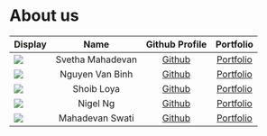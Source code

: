 # About us

Display | Name | Github Profile | Portfolio 
--------|:----:|:--------------:|:---------:
![](https://via.placeholder.com/100.png?text=Photo) | Svetha Mahadevan | [Github](https://github.com/) | [Portfolio](docs/team/johndoe.md)
![](https://via.placeholder.com/100.png?text=Photo) | Nguyen Van Binh | [Github](https://github.com/nvbinh15) | [Portfolio](docs/team/nvbinh15.md)
![](https://via.placeholder.com/100.png?text=Photo) | Shoib Loya | [Github](https://github.com/) | [Portfolio](docs/team/shoibloya.md)
![](https://via.placeholder.com/100.png?text=Photo) | Nigel Ng | [Github](https://github.com/ngnigel99) | [Portfolio](docs/team/ngnigel99.md)
![](https://via.placeholder.com/100.png?text=Photo) | Mahadevan Swati | [Github](https://github.com/swatimahadevan) | [Portfolio](team/swatimahadevan.md)
